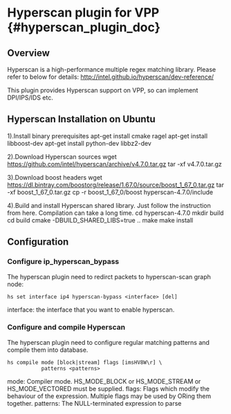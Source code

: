 # Hyperscan plugin for VPP    {#hyperscan_plugin_doc}

## Overview

Hyperscan is a high-performance multiple regex matching library.
Please refer to below for details:
http://intel.github.io/hyperscan/dev-reference/

This plugin provides Hyperscan support on VPP, so can implement DPI/IPS/IDS etc.

## Hyperscan Installation on Ubuntu
1).Install binary prerequisites
apt-get install cmake ragel
apt-get install libboost-dev
apt-get install python-dev libbz2-dev

2).Download Hyperscan sources
wget https://github.com/intel/hyperscan/archive/v4.7.0.tar.gz
tar -xf v4.7.0.tar.gz

3).Download boost headers
wget https://dl.bintray.com/boostorg/release/1.67.0/source/boost_1_67_0.tar.gz
tar -xf boost_1_67_0.tar.gz
cp -r boost_1_67_0/boost hyperscan-4.7.0/include

4).Build and install Hyperscan shared library.
   Just follow the instruction from here. Compilation can take a long time.
cd hyperscan-4.7.0
mkdir build
cd build
cmake -DBUILD_SHARED_LIBS=true ..
make
make install


## Configuration

### Configure ip_hyperscan_bypass

The hyperscan plugin need to redirct packets to hyperscan-scan graph node:

	hs set interface ip4 hyperscan-bypass <interface> [del]

interface: the interface that you want to enable hyperscan.


### Configure and compile Hyperscan

The hyperscan plugin need to configure regular matching patterns
and compile them into database.

    hs compile mode [block|stream] flags [imsHV8W\r] \
               patterns <patterns>

mode: Compiler mode.
      HS_MODE_BLOCK or HS_MODE_STREAM or HS_MODE_VECTORED must be supplied.
flags: Flags which modify the behaviour of the expression.
       Multiple flags may be used by ORing them together.
patterns: The NULL-terminated expression to parse

